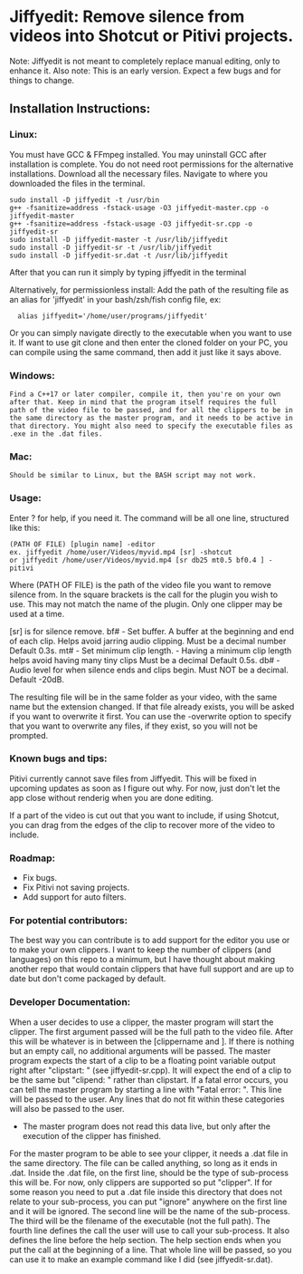 # Jiffyedit: Remove silence from videos into Shotcut or Pitivi projects.

Note: Jiffyedit is not meant to completely replace manual editing, only to enhance it.
Also note: This is an early version. Expect a few bugs and for things to change.

## Installation Instructions:

###  Linux:
  
  You must have GCC & FFmpeg installed. You may uninstall GCC after installation is complete.
  You do not need root permissions for the alternative installations.
  Download all the necessary files.
  Navigate to where you downloaded the files in the terminal.
  
    sudo install -D jiffyedit -t /usr/bin
    g++ -fsanitize=address -fstack-usage -O3 jiffyedit-master.cpp -o jiffyedit-master
    g++ -fsanitize=address -fstack-usage -O3 jiffyedit-sr.cpp -o jiffyedit-sr
    sudo install -D jiffyedit-master -t /usr/lib/jiffyedit
    sudo install -D jiffyedit-sr -t /usr/lib/jiffyedit
    sudo install -D jiffyedit-sr.dat -t /usr/lib/jiffyedit
      
  After that you can run it simply by typing jiffyedit in the terminal
    
  Alternatively, for permissionless install:
    Add the path of the resulting file as an alias for 'jiffyedit' in your bash/zsh/fish config file, ex:
    
      alias jiffyedit='/home/user/programs/jiffyedit'
            
Or you can simply navigate directly to the executable when you want to use it.
If want to use git clone and then enter the cloned folder on your PC, you can compile using the same command, then add it just like it says above.
  
###  Windows:
  
    Find a C++17 or later compiler, compile it, then you're on your own after that. Keep in mind that the program itself requires the full path of the video file to be passed, and for all the clippers to be in the same directory as the master program, and it needs to be active in that directory. You might also need to specify the executable files as .exe in the .dat files.
    
###  Mac:
  
    Should be similar to Linux, but the BASH script may not work.
    

### Usage:

  Enter ? for help, if you need it.
  The command will be all one line, structured like this:
  
    (PATH OF FILE) [plugin name] -editor
    ex. jiffyedit /home/user/Videos/myvid.mp4 [sr] -shotcut
    or jiffyedit /home/user/Videos/myvid.mp4 [sr db25 mt0.5 bf0.4 ] -pitivi
   
  Where (PATH OF FILE) is the path of the video file you want to remove silence from.
  In the square brackets is the call for the plugin you wish to use. This may not match the name of the plugin. Only one clipper may be used at a time.
  
  [sr] is for silence remove.
  bf# - Set buffer. A buffer at the beginning and end of each clip. Helps avoid jarring audio clipping. Must be a decimal number Default 0.3s.
  mt# - Set minimum clip length. - Having a minimum clip length helps avoid having many tiny clips Must be a decimal Default 0.5s.
  db# - Audio level for when silence ends and clips begin. Must NOT be a decimal. Default -20dB.
  
  The resulting file will be in the same folder as your video, with the same name but the extension changed. If that file already exists, you will be asked if you want to overwrite it first. You can use the -overwrite option to specify that you want to overwrite any files, if they exist, so you will not be prompted.
  

### Known bugs and tips:

  Pitivi currently cannot save files from Jiffyedit. This will be fixed in upcoming updates as soon as I figure out why. For now, just don't let the app close without renderig when you are done editing.

  If a part of the video is cut out that you want to include, if using Shotcut, you can drag from the edges of the clip to recover more of the video to include.
  
### Roadmap:
 - Fix bugs.
 - Fix Pitivi not saving projects.
 - Add support for auto filters.

### For potential contributors:

  The best way you can contribute is to add support for the editor you use or to make your own clippers. I want to keep the number of clippers (and languages) on this repo to a minimum, but I have thought about making another repo that would contain clippers that have full support and are up to date but don't come packaged by default.
 
### Developer Documentation:
  When a user decides to use a clipper, the master program will start the clipper. The first argument passed will be the full path to the video file. After this will be whatever is in between the [clippername and ]. If there is nothing but an empty call, no additional arguments will be passed.
  The master program expects the start of a clip to be a floating point variable output right after "clipstart: " (see jiffyedit-sr.cpp). It will expect the end of a clip to be the same but "clipend: " rather than clipstart.
  If a fatal error occurs, you can tell the master program by starting a line with "Fatal error: ". This line will be passed to the user.
  Any lines that do not fit within these categories will also be passed to the user.
  * The master program does not read this data live, but only after the execution of the clipper has finished.
  
  For the master program to be able to see your clipper, it needs a .dat file in the same directory. The file can be called anything, so long as it ends in .dat. Inside the .dat file, on the first line, should be the type of sub-process this will be. For now, only clippers are supported so put "clipper". If for some reason you need to put a .dat file inside this directory that does not relate to your sub-process, you can put "ignore" anywhere on the first line and it will be ignored. The second line will be the name of the sub-process. The third will be the filename of the executable (not the full path). The fourth line defines the call the user will use to call your sub-process. It also defines the line before the help section. The help section ends when you put the call at the beginning of a line. That whole line will be passed, so you can use it to make an example command like I did (see jiffyedit-sr.dat).
